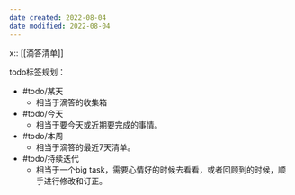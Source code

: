 ```yaml
---
date created: 2022-08-04
date modified: 2022-08-04
---
```

x:: [[滴答清单]]

todo标签规划：

- #todo/某天
	- 相当于滴答的收集箱
- #todo/今天
	- 相当于要今天或近期要完成的事情。
- #todo/本周
	- 相当于滴答的最近7天清单。
- #todo/持续迭代
	- 相当于一个big task，需要心情好的时候去看看，或者回顾到的时候，顺手进行修改和订正。
